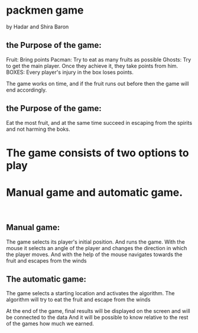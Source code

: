 # packmen game

 by Hadar and Shira Baron
## the Purpose of the game:
Fruit: Bring points
Pacman: Try to eat as many fruits as possible
Ghosts: Try to get the main player. Once they achieve it, they take points from him.
BOXES: Every player's injury in the box loses points.

The game works on time, and if the fruit runs out before then the game will end accordingly.
 
## the Purpose of the game:
Eat the most fruit, and at the same time succeed in escaping from the spirits and not harming the boks.

# The game consists of two options to play
# Manual game and automatic game.
 
## Manual game:
The game selects its player's initial position. And runs the game.
With the mouse it selects an angle of the player and changes the direction in which the player moves. And with the help of the mouse navigates towards the fruit and escapes from the winds

## The automatic game:
The game selects a starting location and activates the algorithm.
The algorithm will try to eat the fruit and escape from the winds

At the end of the game, final results will be displayed on the screen and will be connected to the data
And it will be possible to know relative to the rest of the games how much we earned.
